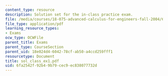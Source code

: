 ```yaml
---
content_type: resource
description: Solution set for the in-class practice exam.
file: /media/courses/18-075-advanced-calculus-for-engineers-fall-2004/6fa2542f92b49b79cec9ec838077732d_sol_class_ex1.pdf
file_type: application/pdf
learning_resource_types:
- Exams
ocw_type: OCWFile
parent_title: Exams
parent_type: CourseSection
parent_uid: 18e024d4-6042-78cf-ab50-a4ccd259fff1
resourcetype: Document
title: sol_class_ex1.pdf
uid: 6fa2542f-92b4-9b79-cec9-ec838077732d
---
```


